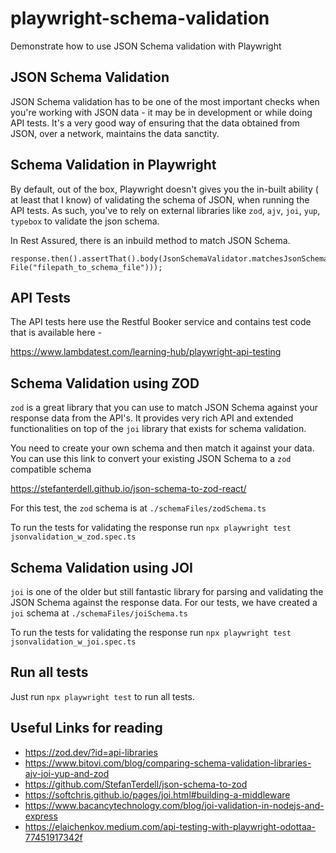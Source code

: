 # playwright-schema-validation
Demonstrate how to use JSON Schema validation with Playwright

## JSON Schema Validation

JSON Schema validation has to be one of the most important checks when you're working with JSON data - it may be in development or while doing API tests.
It's a very good way of ensuring that the data obtained from JSON, over a network, maintains the data sanctity.

## Schema Validation in Playwright

By default, out of the box, Playwright doesn't gives you the in-built ability ( at least that I know) of validating the schema of JSON, when running the 
API tests. As such, you've to rely on external libraries like `zod`, `ajv`, `joi`, `yup`, `typebox` to validate the json schema.

In Rest Assured, there is an inbuild method to match JSON Schema.

```
response.then().assertThat().body(JsonSchemaValidator.matchesJsonSchema(new File("filepath_to_schema_file")));
```

## API Tests

The API tests here use the Restful Booker service and contains test code that is available here - 

https://www.lambdatest.com/learning-hub/playwright-api-testing

## Schema Validation using ZOD

`zod` is a great library that you can use to match JSON Schema against your response data from the API's. 
It provides very rich API and extended functionalities on top of the `joi` library that exists for schema validation.

You need to create your own schema and then match it against your data. You can use this link to convert your existing JSON Schema to a `zod` compatible schema

https://stefanterdell.github.io/json-schema-to-zod-react/

For this test, the `zod` schema is at `./schemaFiles/zodSchema.ts`

To run the tests for validating the response run `npx playwright test jsonvalidation_w_zod.spec.ts`



## Schema Validation using JOI
`joi` is one of the older but still fantastic library for parsing and validating the JSON Schema against the response data.
For our tests, we have created a `joi` schema at `./schemaFiles/joiSchema.ts`

To run the tests for validating the response run `npx playwright test jsonvalidation_w_joi.spec.ts`

## Run all tests

Just run `npx playwright test` to run all tests.


## Useful Links for reading
- https://zod.dev/?id=api-libraries
- https://www.bitovi.com/blog/comparing-schema-validation-libraries-ajv-joi-yup-and-zod
- https://github.com/StefanTerdell/json-schema-to-zod
- https://softchris.github.io/pages/joi.html#building-a-middleware
- https://www.bacancytechnology.com/blog/joi-validation-in-nodejs-and-express
- https://elaichenkov.medium.com/api-testing-with-playwright-odottaa-77451917342f